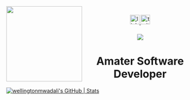 <img align="left" height="200" src="https://i.pinimg.com/originals/7a/29/27/7a2927add281c44a9834a4f2a265e4ea.jpg"  />

###

<div align="center">
  <a href="https://www.linkedin.com/in/wellington-mwadali-/" target="_blank">
    <img src="https://img.shields.io/static/v1?message=LinkedIn&logo=linkedin&label=&color=yellow&logoColor=white&labelColor=&style=for-the-badge" height="25" alt="linkedin logo"  />
  </a>
  <a href="https://twitter.com/mwadzaliii" target="_blank">
    <img src="https://img.shields.io/static/v1?message=Twitter&logo=twitter&label=&color=purple&logoColor=pink&labelColor=&style=for-the-badge" height="25" alt="twitter logo"  />
  </a>
</div>

###

<div align="center">
  <img src="https://visitor-badge.laobi.icu/badge?page_id=wellingtonmwadali.wellingtonmwadali&"  />
</div>

###

<h1 align="center">Amater Software Developer</h1>


[![wellingtonmwadali's GitHub | Stats](https://stats.quine.sh/wellingtonmwadali/github?theme=dark)](http://localhost:3000?utm_source=widgets&utm_campaign=wellingtonmwadali)


